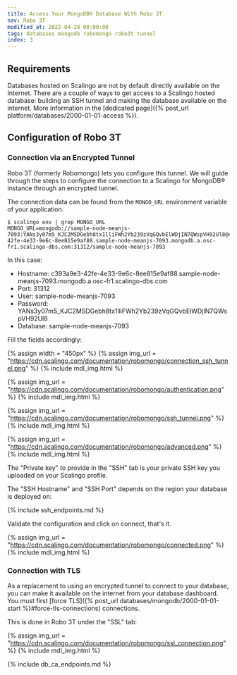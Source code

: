 ```yaml
---
title: Access Your MongoDB® Database With Robo 3T
nav: Robo 3T
modified_at: 2022-04-28 00:00:00
tags: databases mongodb robomongo robo3t tunnel
index: 3
---
```


## Requirements

Databases hosted on Scalingo are not by default directly available on the
Internet. There are a couple of ways to get access to a Scalingo hosted
database: building an SSH tunnel and making the database available on the
internet. More information in the [dedicated page]({% post_url
platform/databases/2000-01-01-access %}).

## Configuration of Robo 3T

### Connection via an Encrypted Tunnel

Robo 3T (formerly Robomongo) lets you configure this tunnel. We will guide
through the steps to configure the connection to a Scalingo for MongoDB® instance
through an encrypted tunnel.

The connection data can be found from the `MONGO_URL` environment variable of your
application.

```
$ scalingo env | grep MONGO_URL
MONGO_URL=mongodb://sample-node-meanjs-7093:YANs3y07m5_KJC2MSDGebh8tx1lliFWh2Yb239zVqGQvbElWDjIN7QWspVH92Ul8@c393a9e3-42fe-4e33-9e6c-8ee815e9af88.sample-node-meanjs-7093.mongodb.a.osc-fr1.scalingo-dbs.com:31312/sample-node-meanjs-7093
```

In this case:

* Hostname: c393a9e3-42fe-4e33-9e6c-8ee815e9af88.sample-node-meanjs-7093.mongodb.a.osc-fr1.scalingo-dbs.com
* Port: 31312
* User: sample-node-meanjs-7093
* Password: YANs3y07m5_KJC2MSDGebh8tx1lliFWh2Yb239zVqGQvbElWDjIN7QWspVH92Ul8
* Database: sample-node-meanjs-7093

Fill the fields accordingly:

{% assign width = "450px" %}
{% assign img_url = "https://cdn.scalingo.com/documentation/robomongo/connection_ssh_tunnel.png" %}
{% include mdl_img.html %}

{% assign img_url = "https://cdn.scalingo.com/documentation/robomongo/authentication.png" %}
{% include mdl_img.html %}

{% assign img_url = "https://cdn.scalingo.com/documentation/robomongo/ssh_tunnel.png" %}
{% include mdl_img.html %}

{% assign img_url = "https://cdn.scalingo.com/documentation/robomongo/advanced.png" %}
{% include mdl_img.html %}

The "Private key" to provide in the "SSH" tab is your private SSH key you
uploaded on your Scalingo profile.

The "SSH Hostname" and "SSH Port" depends on the region your database is
deployed on:

{% include ssh_endpoints.md %}

Validate the configuration and click on connect, that's it.

{% assign img_url = "https://cdn.scalingo.com/documentation/robomongo/connected.png" %}
{% include mdl_img.html %}

### Connection with TLS

As a replacement to using an encrypted tunnel to connect to your database, you
can make it available on the internet from your database dashboard. You must
first [force TLS]({% post_url databases/mongodb/2000-01-01-start
%}#force-tls-connections) connections.

This is done in Robo 3T under the "SSL" tab:

{% assign img_url = "https://cdn.scalingo.com/documentation/robomongo/ssl_connection.png" %}
{% include mdl_img.html %}

{% include db_ca_endpoints.md %}
